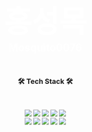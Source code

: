 <div style="background-image: url(https://user-images.githubusercontent.com/95673624/194904997-55b6b423-2265-4d4f-9173-03531c19d2e4.jpg);background-size:cover;padding:30px;" background="https://user-images.githubusercontent.com/95673624/194904997-55b6b423-2265-4d4f-9173-03531c19d2e4.jpg" align="center">
    <div>
        <div style="text-align:center;font-size:70px;font-weight:bold;color:white;">홍성목</div>
        <div style="text-align:center;font-size:24px;font-weight:bold;color:white;">Mosquito0076</div>
   	</div>
</div>



<div>
	<div align="center">
        <h3>🛠 Tech Stack 🛠</h2>
    </div>
    <br>
    <br>
	<div align="center">
        <img src="https://img.shields.io/badge/python-3776AB?style=for-the-badge&logo=python&logoColor=white">
        <img src="https://img.shields.io/badge/java-007396?style=for-the-badge&logo=java&logoColor=white">
		<img src="https://img.shields.io/badge/springboot-6DB33F?style=for-the-badge&logo=springboot&logoColor=white">
		<img src="https://img.shields.io/badge/django-092E20?style=for-the-badge&logo=django&logoColor=white">
		<img src="https://img.shields.io/badge/mysql-4479A1?style=for-the-badge&logo=mysql&logoColor=white">
    </div>
	<div align="center">
    	<img src="https://img.shields.io/badge/html5-E34F26?style=for-the-badge&logo=html5&logoColor=white">
		<img src="https://img.shields.io/badge/javascript-F7DF1E?style=for-the-badge&logo=javascript&logoColor=black">
		<img src="https://img.shields.io/badge/react-61DAFB?style=for-the-badge&logo=react&logoColor=black">
		<img src="https://img.shields.io/badge/vue.js-4FC08D?style=for-the-badge&logo=vue.js&logoColor=white">
		<img src="https://img.shields.io/badge/bootstrap-7952B3?style=for-the-badge&logo=bootstrap&logoColor=white">        
    </div>
</div>











<!--
**Mosquito0076/Mosquito0076** is a ✨ _special_ ✨ repository because its `README.md` (this file) appears on your GitHub profile.

Here are some ideas to get you started:

- 🔭 I’m currently working on ...
- 🌱 I’m currently learning ...
- 👯 I’m looking to collaborate on ...
- 🤔 I’m looking for help with ...
- 💬 Ask me about ...
- 📫 How to reach me: ...
- 😄 Pronouns: ...
- ⚡ Fun fact: ...
-->
